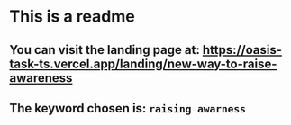 # This is a readme

## You can visit the landing page at: https://oasis-task-ts.vercel.app/landing/new-way-to-raise-awareness
## The keyword chosen is: `raising awarness`
